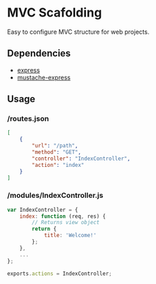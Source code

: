 # MVC Scafolding

Easy to configure MVC structure for web projects.

## Dependencies

- [express](https://www.npmjs.org/package/express)
- [mustache-express](https://www.npmjs.org/package/mustache-express)

## Usage

### /routes.json
```json
[
    {
        "url": "/path",
        "method": "GET",
        "controller": "IndexController",
        "action": "index"
    }
]
```

### /modules/IndexController.js
```js
var IndexController = {
    index: function (req, res) {
        // Returns view object
        return {
            title: 'Welcome!'
        };
    },
    ...
};

exports.actions = IndexController;

```
